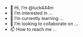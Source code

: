 - 👋 Hi, I’m @luck444m
- 👀 I’m interested in ...
- 🌱 I’m currently learning ...
- 💞️ I’m looking to collaborate on ...
- 📫 How to reach me ...

<!---
luck444m/luck444m is a ✨ special ✨ repository because its `README.md` (this file) appears on your GitHub profile.
You can click the Preview link to take a look at your changes.
--->
